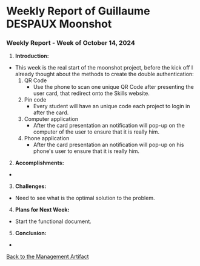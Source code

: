 # Weekly Report of Guillaume DESPAUX Moonshot
### Weekly Report - Week of October 14, 2024

1. **Introduction:**  
- This week is the real start of the moonshot project, before the kick off I already thought about the methods to create the double authentication:
    1. QR Code
        - Use the phone to scan one unique QR Code after presenting the user card, that redirect onto the Skills website.
    2. Pin code
        - Every student will have an unique code each project to login in after the card.
    3. Computer application
        - After the card presentation an notification will pop-up on the computer of the user to ensure that it is really him.
    4. Phone application
        - After the card presentation an notification will pop-up on his phone's user to ensure that it is really him.

2. **Accomplishments:**  
- 

3. **Challenges:**  
- Need to see what is the optimal solution to the problem. 

4. **Plans for Next Week:**  
- Start the functional document.

5. **Conclusion:**  
- 

[Back to the Management Artifact](../management_artifacts.md#weekly-reports)